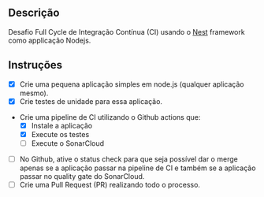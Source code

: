 ## Descrição

Desafio Full Cycle de Integração Contínua (CI) usando o [Nest](https://github.com/nestjs/nest) framework como applicação Nodejs.

## Instruções

- [x] Crie uma pequena aplicação simples em node.js (qualquer aplicação mesmo).
- [x] Crie testes de unidade para essa aplicação.
- Crie uma pipeline de CI utilizando o Github actions que:
  - [x] Instale a aplicação
  - [x] Execute os testes
  - [ ] Execute o SonarCloud
- [ ] No Github, ative o status check para que seja possível dar o merge apenas se a aplicação passar na pipeline de CI e também se a aplicação passar no quality gate do SonarCloud.
- [ ] Crie uma Pull Request (PR) realizando todo o processo.